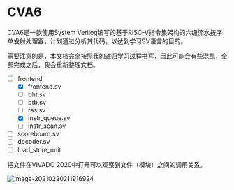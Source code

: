 # CVA6
CVA6是一款使用System Verilog编写的基于RISC-V指令集架构的六级流水按序单发射处理器，计划通过分析其代码，以达到学习SV语言的目的。

需要注意的是，本文档完全按照我的递归学习过程书写，因此可能会有些混乱，全部完成之后，我会重新整理文档。

- [ ] frontend
  - [x] frontend.sv
  - [ ] bht.sv
  - [ ] btb.sv
  - [ ] ras.sv
  - [x] instr_queue.sv
  - [ ] instr_scan.sv
- [ ] scoreboard.sv
- [ ] decoder.sv
- [ ] load_store_unit

把文件在VIVADO 2020中打开可以观察到文件（模块）之间的调用关系。

![image-20210220211916924](https://github.com/mengguanya/CVA6-source-code-analysis/blob/main/image/ariane.png)
